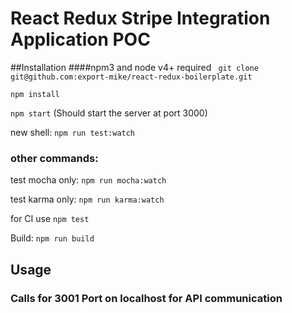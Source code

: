 # React Redux Stripe Integration Application POC

##Installation
####npm3 and node v4+ required
``` git clone git@github.com:export-mike/react-redux-boilerplate.git```

```npm install ```

``` npm start ``` (Should start the server at port 3000)

new shell:
``` npm run test:watch ```

### other commands:
test mocha only:
``` npm run mocha:watch ```

test karma only:
``` npm run karma:watch ```

for CI use ```npm test ```

Build:
``` npm run build ```

## Usage
### Calls for 3001 Port on localhost for API communication
